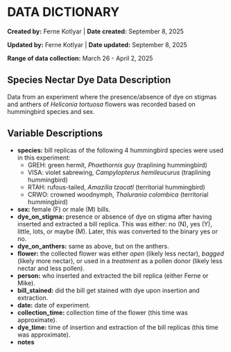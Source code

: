 # DATA DICTIONARY

**Created by:** Ferne Kotlyar \| **Date created:** September 8, 2025

**Updated by:** Ferne Kotlyar \| **Date updated:** September 8, 2025

**Range of data collection:** March 26 - April 2, 2025

## Species Nectar Dye Data Description

Data from an experiment where the presence/absence of dye on stigmas and anthers of *Heliconia tortuosa* flowers was recorded based on hummingbird species and sex.

## Variable Descriptions

-   **species:** bill replicas of the following 4 hummingbird species were used in this experiment:
    -   GREH: green hermit, *Phaethornis guy* (traplining hummingbird)
    -   VISA: violet sabrewing, *Campylopterus hemileucurus* (traplining hummingbird)
    -   RTAH: rufous-tailed, *Amazilia tzacatl* (territorial hummingbird)
    -   CRWO: crowned woodnymph, *Thalurania colombica* (territorial hummingbird)
-   **sex:** female (F) or male (M) bills.
-   **dye_on_stigma:** presence or absence of dye on stigma after having inserted and extracted a bill replica. This was either: no (N), yes (Y), little, lots, or maybe (M). Later, this was converted to the binary yes or no.
-   **dye_on_anthers:** same as above, but on the anthers.
-   **flower:** the collected flower was either *open* (likely less nectar), *bagged* (likely more nectar), or used in a *treatment* as a pollen donor (likely less nectar and less pollen).
-   **person:** who inserted and extracted the bill replica (either Ferne or Mike).
-   **bill_stained:** did the bill get stained with dye upon insertion and extraction.
-   **date:** date of experiment.
-   **collection_time:** collection time of the flower (this time was approximate).
-   **dye_time:** time of insertion and extraction of the bill replicas (this time was approximate).
-   **notes**
